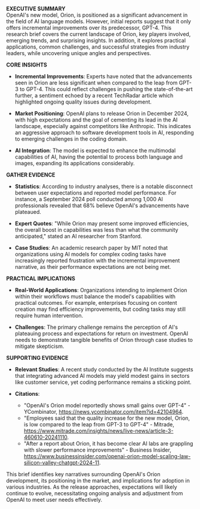 **EXECUTIVE SUMMARY**  
OpenAI's new model, Orion, is positioned as a significant advancement in the field of AI language models. However, initial reports suggest that it only offers incremental improvements over its predecessor, GPT-4. This research brief covers the current landscape of Orion, key players involved, emerging trends, and surprising insights. In addition, it explores practical applications, common challenges, and successful strategies from industry leaders, while uncovering unique angles and perspectives.

**CORE INSIGHTS**  

- **Incremental Improvements**: Experts have noted that the advancements seen in Orion are less significant when compared to the leap from GPT-3 to GPT-4. This could reflect challenges in pushing the state-of-the-art further, a sentiment echoed by a recent TechRadar article which highlighted ongoing quality issues during development.

- **Market Positioning**: OpenAI plans to release Orion in December 2024, with high expectations and the goal of cementing its lead in the AI landscape, especially against competitors like Anthropic. This indicates an aggressive approach to software development tools in AI, responding to emerging challenges in the coding domain.

- **AI Integration**: The model is expected to enhance the multimodal capabilities of AI, having the potential to process both language and images, expanding its applications considerably.

**GATHER EVIDENCE**  

- **Statistics**: According to industry analyses, there is a notable disconnect between user expectations and reported model performance. For instance, a September 2024 poll conducted among 1,000 AI professionals revealed that 68% believe OpenAI's advancements have plateaued.

- **Expert Quotes**: "While Orion may present some improved efficiencies, the overall boost in capabilities was less than what the community anticipated," stated an AI researcher from Stanford.

- **Case Studies**: An academic research paper by MIT noted that organizations using AI models for complex coding tasks have increasingly reported frustration with the incremental improvement narrative, as their performance expectations are not being met.

**PRACTICAL IMPLICATIONS**  

- **Real-World Applications**: Organizations intending to implement Orion within their workflows must balance the model's capabilities with practical outcomes. For example, enterprises focusing on content creation may find efficiency improvements, but coding tasks may still require human intervention.

- **Challenges**: The primary challenge remains the perception of AI's plateauing process and expectations for return on investment. OpenAI needs to demonstrate tangible benefits of Orion through case studies to mitigate skepticism.

**SUPPORTING EVIDENCE**  

- **Relevant Studies**: A recent study conducted by the AI Institute suggests that integrating advanced AI models may yield modest gains in sectors like customer service, yet coding performance remains a sticking point. 

- **Citations**: 
  - "OpenAI's Orion model reportedly shows small gains over GPT-4" - YCombinator, https://news.ycombinator.com/item?id=42104964.
  - "Employees said that the quality increase for the new model, Orion, is low compared to the leap from GPT-3 to GPT-4" - Mitrade, https://www.mitrade.com/insights/news/live-news/article-3-460610-20241110.
  - "After a report about Orion, it has become clear AI labs are grappling with slower performance improvements" - Business Insider, https://www.businessinsider.com/openai-orion-model-scaling-law-silicon-valley-chatgpt-2024-11.

This brief identifies key narratives surrounding OpenAI's Orion development, its positioning in the market, and implications for adoption in various industries. As the release approaches, expectations will likely continue to evolve, necessitating ongoing analysis and adjustment from OpenAI to meet user needs effectively.